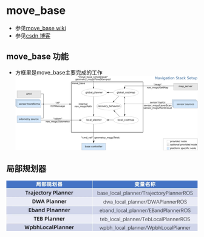 # move_base
- 参见[move_base wiki](https://wiki.ros.org/move_base)
- 参见[csdn 博客](https://blog.csdn.net/m0_49384824/article/details/143593335)

## move_base 功能
- 方框里是move_base主要完成的工作
![alt text](./imgs/overview_tf.png)

## 局部规划器
![alt text](./imgs/local_plan.png)